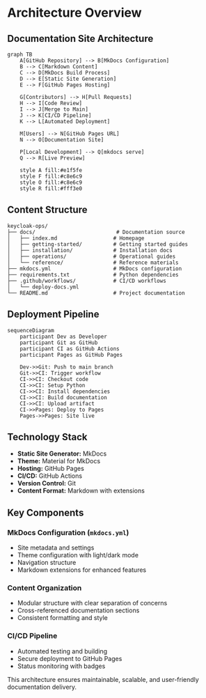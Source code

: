 # Architecture Overview

## Documentation Site Architecture

```mermaid
graph TB
    A[GitHub Repository] --> B[MkDocs Configuration]
    B --> C[Markdown Content]
    C --> D[MkDocs Build Process]
    D --> E[Static Site Generation]
    E --> F[GitHub Pages Hosting]

    G[Contributors] --> H[Pull Requests]
    H --> I[Code Review]
    I --> J[Merge to Main]
    J --> K[CI/CD Pipeline]
    K --> L[Automated Deployment]

    M[Users] --> N[GitHub Pages URL]
    N --> O[Documentation Site]

    P[Local Development] --> Q[mkdocs serve]
    Q --> R[Live Preview]

    style A fill:#e1f5fe
    style F fill:#c8e6c9
    style O fill:#c8e6c9
    style R fill:#fff3e0
```

## Content Structure

```
keycloak-ops/
├── docs/                          # Documentation source
│   ├── index.md                  # Homepage
│   ├── getting-started/          # Getting started guides
│   ├── installation/             # Installation docs
│   ├── operations/               # Operational guides
│   └── reference/                # Reference materials
├── mkdocs.yml                    # MkDocs configuration
├── requirements.txt              # Python dependencies
├── .github/workflows/            # CI/CD workflows
│   └── deploy-docs.yml
└── README.md                     # Project documentation
```

## Deployment Pipeline

```mermaid
sequenceDiagram
    participant Dev as Developer
    participant Git as GitHub
    participant CI as GitHub Actions
    participant Pages as GitHub Pages

    Dev->>Git: Push to main branch
    Git->>CI: Trigger workflow
    CI->>CI: Checkout code
    CI->>CI: Setup Python
    CI->>CI: Install dependencies
    CI->>CI: Build documentation
    CI->>CI: Upload artifact
    CI->>Pages: Deploy to Pages
    Pages->>Pages: Site live
```

## Technology Stack

- **Static Site Generator:** MkDocs
- **Theme:** Material for MkDocs
- **Hosting:** GitHub Pages
- **CI/CD:** GitHub Actions
- **Version Control:** Git
- **Content Format:** Markdown with extensions

## Key Components

### MkDocs Configuration (`mkdocs.yml`)
- Site metadata and settings
- Theme configuration with light/dark mode
- Navigation structure
- Markdown extensions for enhanced features

### Content Organization
- Modular structure with clear separation of concerns
- Cross-referenced documentation sections
- Consistent formatting and style

### CI/CD Pipeline
- Automated testing and building
- Secure deployment to GitHub Pages
- Status monitoring with badges

This architecture ensures maintainable, scalable, and user-friendly documentation delivery.